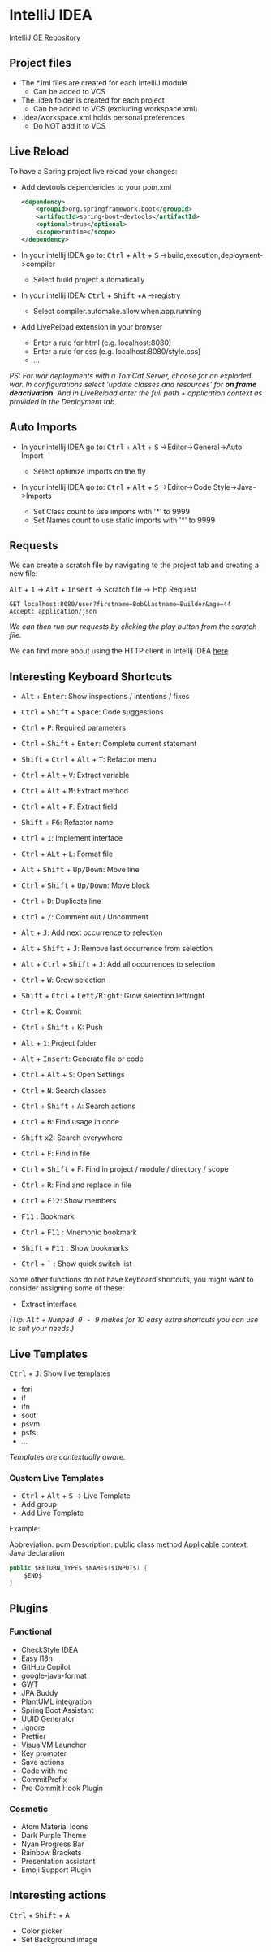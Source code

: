 # IntelliJ IDEA

[IntelliJ CE Repository](https://github.com/JetBrains/intellij-community)

## Project files

- The *.iml files are created for each IntelliJ module
    - Can be added to VCS
- The .idea folder is created for each project
    - Can be added to VCS (excluding workspace.xml)
- .idea/workspace.xml holds personal preferences
    - Do NOT add it to VCS

## Live Reload

To have a Spring project live reload your changes:

- Add devtools dependencies to your pom.xml

    ```xml
    <dependency>
        <groupId>org.springframework.boot</groupId>
        <artifactId>spring-boot-devtools</artifactId>
        <optional>true</optional>
        <scope>runtime</scope>
    </dependency>
    ```

- In your intellij IDEA go to: <kbd>Ctrl</kbd> + <kbd>Alt</kbd> + <kbd>S</kbd> ->build,execution,deployment->compiler
    - Select build project automatically
- In your intellij IDEA: <kbd>Ctrl</kbd> + <kbd>Shift</kbd> +<kbd>A</kbd> ->registry
    - Select compiler.automake.allow.when.app.running
- Add LiveReload extension in your browser
    - Enter a rule for html (e.g. localhost:8080)
    - Enter a rule for css (e.g. localhost:8080/style.css)
    - ...

*PS: For war deployments with a TomCat Server, choose for an exploded war. In configurations select 'update classes and
resources' for **on frame deactivation**. And in LiveReload enter the full path + application context as provided in the
Deployment tab.*

## Auto Imports

- In your intellij IDEA go to: <kbd>Ctrl</kbd> + <kbd>Alt</kbd> + <kbd>S</kbd> ->Editor->General->Auto Import
    - Select optimize imports on the fly

- In your intellij IDEA go to: <kbd>Ctrl</kbd> + <kbd>Alt</kbd> + <kbd>S</kbd> ->Editor->Code Style->Java->Imports
    - Set Class count to use imports with '*' to 9999
    - Set Names count to use static imports with '*' to 9999

## Requests

We can create a scratch file by navigating to the project tab and creating a new file:

<kbd>Alt</kbd> + <kbd>1</kbd> -> <kbd>Alt</kbd> + <kbd>Insert</kbd> -> Scratch file -> Http Request

```http request
GET localhost:8080/user?firstname=Bob&lastname=Builder&age=44
Accept: application/json
```

*We can then run our requests by clicking the play button from the scratch file.*

We can find more about using the HTTP client in Intellij
IDEA [here](https://www.jetbrains.com/help/idea/http-client-in-product-code-editor.html)

## Interesting Keyboard Shortcuts

- <kbd>Alt</kbd> + <kbd>Enter</kbd>: Show inspections / intentions / fixes
- <kbd>Ctrl</kbd> + <kbd>Shift</kbd> + <kbd>Space</kbd>: Code suggestions
- <kbd>Ctrl</kbd> + <kbd>P</kbd>: Required parameters
- <kbd>Ctrl</kbd> + <kbd>Shift</kbd> + <kbd>Enter</kbd>: Complete current statement
- <kbd>Shift</kbd> + <kbd>Ctrl</kbd> + <kbd>Alt</kbd> + <kbd>T</kbd>: Refactor menu
- <kbd>Ctrl</kbd> + <kbd>Alt</kbd> + <kbd>V</kbd>: Extract variable
- <kbd>Ctrl</kbd> + <kbd>Alt</kbd> + <kbd>M</kbd>: Extract method
- <kbd>Ctrl</kbd> + <kbd>Alt</kbd> + <kbd>F</kbd>: Extract field
- <kbd>Shift</kbd> + <kbd>F6</kbd>: Refactor name
- <kbd>Ctrl</kbd> + <kbd>I</kbd>: Implement interface
- <kbd>Ctrl</kbd> + <kbd>ALt</kbd> + <kbd>L</kbd>: Format file
- <kbd>Alt</kbd> + <kbd>Shift</kbd> + <kbd>Up/Down</kbd>: Move line
- <kbd>Ctrl</kbd> + <kbd>Shift</kbd> + <kbd>Up/Down</kbd>: Move block
- <kbd>Ctrl</kbd> + <kbd>D</kbd>: Duplicate line
- <kbd>Ctrl</kbd> + <kbd>/</kbd>: Comment out / Uncomment
- <kbd>Alt</kbd> + <kbd>J</kbd>: Add next occurrence to selection
- <kbd>Alt</kbd> + <kbd>Shift</kbd> + <kbd>J</kbd>: Remove last occurrence from selection
- <kbd>Alt</kbd> + <kbd>Ctrl</kbd> + <kbd>Shift</kbd> + <kbd>J</kbd>: Add all occurrences to selection
- <kbd>Ctrl</kbd> + <kbd>W</kbd>: Grow selection
- <kbd>Shift</kbd> + <kbd>Ctrl</kbd> + <kbd>Left/Right</kbd>: Grow selection left/right

- <kbd>Ctrl</kbd> + <kbd>K</kbd>: Commit
- <kbd>Ctrl</kbd> + <kbd>Shift</kbd> + K</kbd>: Push
- <kbd>Alt</kbd> + <kbd>1</kbd>: Project folder
- <kbd>Alt</kbd> + <kbd>Insert</kbd>: Generate file or code
- <kbd>Ctrl</kbd> + <kbd>Alt</kbd> + <kbd>S</kbd>: Open Settings

- <kbd>Ctrl</kbd> + <kbd>N</kbd>: Search classes
- <kbd>Ctrl</kbd> + <kbd>Shift</kbd> + <kbd>A</kbd>: Search actions
- <kbd>Ctrl</kbd> + <kbd>B</kbd>: Find usage in code
- <kbd>Shift</kbd> x2: Search everywhere
- <kbd>Ctrl</kbd> + <kbd>F</kbd>: Find in file
- <kbd>Ctrl</kbd> + <kbd>Shift</kbd> + F</kbd>: Find in project / module / directory / scope
- <kbd>Ctrl</kbd> + <kbd>R</kbd>: Find and replace in file
- <kbd>Ctrl</kbd> + <kbd>F12</kbd>: Show members
- <kbd>F11</kbd> : Bookmark
- <kbd>Ctrl</kbd> + <kbd>F11</kbd> : Mnemonic bookmark
- <kbd>Shift</kbd> + <kbd>F11</kbd> : Show bookmarks
- <kbd>Ctrl</kbd> + <kbd>`</kbd> : Show quick switch list

Some other functions do not have keyboard shortcuts, you might want to consider assigning some of these:

- Extract interface

*(Tip: <kbd>Alt</kbd> + <kbd>Numpad 0 - 9</kbd> makes for 10 easy extra shortcuts you can use to suit your needs.)*

## Live Templates

<kbd>Ctrl</kbd> + <kbd>J</kbd>: Show live templates

- fori
- if
- ifn
- sout
- psvm
- psfs
- ...

*Templates are contextually aware.*

### Custom Live Templates

- <kbd>Ctrl</kbd> + <kbd>Alt</kbd> + <kbd>S</kbd> -> Live Template
- Add group
- Add Live Template

Example:

Abbreviation: pcm
Description: public class method
Applicable context: Java declaration

```java
public $RETURN_TYPE$ $NAME$($INPUT$) {
    $END$
}
```

## Plugins

### Functional

- CheckStyle IDEA
- Easy l18n
- GitHub Copilot
- google-java-format
- GWT
- JPA Buddy
- PlantUML integration
- Spring Boot Assistant
- UUID Generator
- .ignore
- Prettier
- VisualVM Launcher
- Key promoter
- Save actions
- Code with me
- CommitPrefix
- Pre Commit Hook Plugin

### Cosmetic

- Atom Material Icons
- Dark Purple Theme
- Nyan Progress Bar
- Rainbow Brackets
- Presentation assistant
- Emoji Support Plugin

## Interesting actions

<kbd>Ctrl</kbd> + <kbd>Shift</kbd> + <kbd>A</kbd>

- Color picker
- Set Background image
